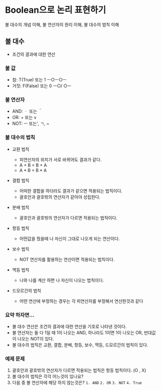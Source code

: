 # Boolean으로 논리 표현하기

불 대수의 개념 이해, 불 연산자의 원리 이해, 불 대수의 법칙 이해

## 불 대수
  - 조건의 결과에 대한 연산

### 불 값
  - 참: T(True) 또는 1  ㅡ○ㅡ○ㅡ
  - 거짓: F(False) 또는 0  ㅡ○/ ○ㅡ

### 불 연산자
  - AND: ㆍ 또는 ＾
  - OR: + 또는 v
  - NOT: ㅡ 또는', ㄱ, ~

### 불 대수의 법칙
  - 교환 법칙
    - 피연산자의 위치가 서로 바뀌어도 결과가 같다.
    -  A + B = B + A
    -  A * B = B * A

  - 결합 법칙
    - 어떠한 결합을 하더라도 결과가 같으면 적용되는 법칙이다.
    - 괄호안과 괄호밖의 연산자가 같아야 성립한다.

  - 분배 법칙
    - 괄호안과 괄호밖의 연산자가 다르면 적용되는 법칙이다.
      
  - 항등 법칙
    - 어떤값을 줬을때 나 자신이 그대로 나오게 되는 연산이다.
    
  - 보수 법칙
    - NOT 연산자를 활용하는 연산이면 적용되는 법칙이다.
    
  - 멱등 법칙
    - 나와 나를 계산 하면 나 자신이 나오는 법칙이다.
    
  - 드모르간의 법칙
    - 어떤 연산에 부정하는 경우는 각 피연산자를 부정해서 연산한것과 같다

### 요약 하자면...
  - 불 대수 연산은 조건의 결과에 대한 연산을 기호로 나타낸 것이다.
  - 불 연산자는 둘 다 1일 때 1이 나오는 AND, 하나라도 1이면 1이 나오는 OR, 반대값이 나오는 NOT이 있다.
  - 불 대수의 법칙은 교환, 결합, 분배, 항등, 보수, 멱등, 드모르간의 법칙이 있다.

### 예제 문제
  1. 괄호안과 괄호밖의 연산자가 다르면 적용되는 법칙은 항등 법칙이다. (O , X)
  2. 볼 대수의 법칙은 각각 어느것이 있나요?
  3. 다음 중 볼 연산자에 해당 하지 않는것은?
      `1. AND` `2. OR` `3. NOT` `4. True`
    
